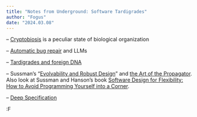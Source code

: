 ```yaml
---
title: "Notes from Underground: Software Tardigrades"
author: "Fogus"
date: "2024.03.08"
---
```


– [Cryptobiosis](http://www.ncbi.nlm.nih.gov/pubmed/11290443/) is a peculiar state of biological organization

– [Automatic bug repair](http://news.mit.edu/2015/automatic-code-bug-repair-0629) and LLMs

– [Tardigrades and foreign DNA](http://uncnews.unc.edu/2015/11/23/a-huge-chunk-of-a-tardigrades-genome-comes-from-foreign-dna/)

– Sussman’s “[Evolvability and Robust Design](https://ewh.ieee.org/r1/boston/computer/sussmantlk.html)” and [the Art of the Propagator](https://dspace.mit.edu/handle/1721.1/44215). Also look at Sussman and Hanson’s book [Software Design for Flexibility: How to Avoid Programming Yourself into a Corner](https://www.amazon.com/Software-Design-Flexibility-Programming-Yourself/dp/0262045494?tag=fogus-20).

– [Deep Specification](http://www.csail.mit.edu/chlipala_10_million_NSF_grant)

:F
